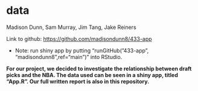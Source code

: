 data
================
Madison Dunn, Sam Murray, Jim Tang, Jake Reiners

Link to github: <https://github.com/madisondunn8/433-app>

-   Note: run shiny app by putting “runGitHub(”433-app”,
    “madisondunn8”,ref=“main”)” into RStudio.

**For our project, we decided to investigate the relationship between
draft picks and the NBA. The data used can be seen in a shiny app,
titled “App.R”. Our full written report is also in this repository.**
